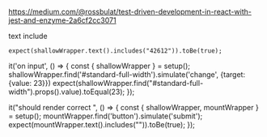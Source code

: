 https://medium.com/@rossbulat/test-driven-development-in-react-with-jest-and-enzyme-2a6cf2cc3071


text include

    expect(shallowWrapper.text().includes("42612")).toBe(true);


  it('on input', () => {
    const { shallowWrapper } = setup();
    shallowWrapper.find('#standard-full-width').simulate('change', {target: {value: 23}})
    expect(shallowWrapper.find("#standard-full-width").props().value).toEqual(23);
  });


  it("should render correct ", () => {
    const { shallowWrapper, mountWrapper } = setup();
    mountWrapper.find('button').simulate('submit');
    expect(mountWrapper.text().includes("")).toBe(true);
  });

